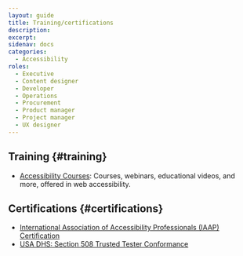 ```yaml
---
layout: guide
title: Training/certifications
description: 
excerpt: 
sidenav: docs
categories:
  - Accessibility
roles:
  - Executive
  - Content designer
  - Developer
  - Operations
  - Procurement
  - Product manager
  - Project manager
  - UX designer
---
```

 
## Training {#training}

*   [Accessibility Courses](https://github.com/accessibility/a11y-courses): Courses, webinars, educational videos, and more, offered in web accessibility.


## Certifications {#certifications}



*   [International Association of Accessibility Professionals (IAAP) Certification](https://www.accessibilityassociation.org/certification)
*   [USA DHS: Section 508 Trusted Tester Conformance](https://www.dhs.gov/trusted-tester)
